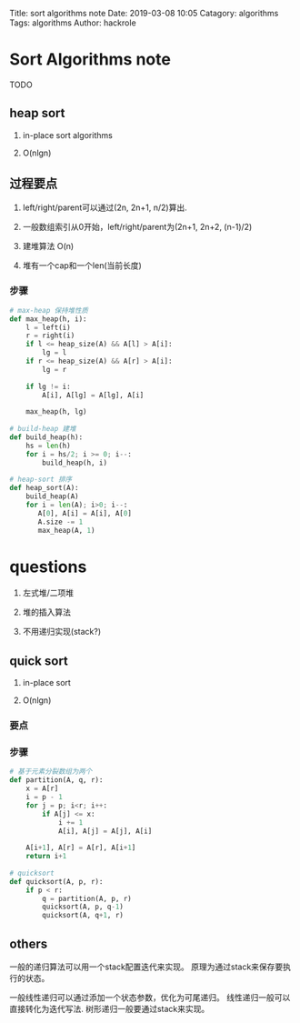 Title: sort algorithms note
Date: 2019-03-08 10:05
Catagory: algorithms
Tags: algorithms
Author: hackrole


# Sort Algorithms note

TODO 

## heap sort

1) in-place sort algorithms

2) O(nlgn)

## 过程要点

1) left/right/parent可以通过(2n, 2n+1, n/2)算出.

2) 一般数组索引从0开始，left/right/parent为(2n+1, 2n+2, (n-1)/2)

3) 建堆算法 O(n)

4) 堆有一个cap和一个len(当前长度)

### 步骤

```python
# max-heap 保持堆性质
def max_heap(h, i):
    l = left(i)
    r = right(i)
    if l <= heap_size(A) && A[l] > A[i]:
        lg = l
    if r <= heap_size(A) && A[r] > A[i]:
        lg = r
        
    if lg != i:
        A[i], A[lg] = A[lg], A[i]
        
    max_heap(h, lg)
    
# build-heap 建堆
def build_heap(h):
    hs = len(h)
    for i = hs/2; i >= 0; i--:
        build_heap(h, i)
    
# heap-sort 排序
def heap_sort(A):
    build_heap(A)
    for i = len(A); i>0; i--:
       A[0], A[i] = A[i], A[0]
       A.size -= 1
       max_heap(A, 1)
```

# questions

1) 左式堆/二项堆

2) 堆的插入算法

3) 不用递归实现(stack?)

## quick sort


1) in-place sort

2) O(nlgn)


### 要点


### 步骤

```python
# 基于元素分裂数组为两个
def partition(A, q, r):
    x = A[r]
    i = p - 1
    for j = p; i<r; i++:
        if A[j] <= x:
            i += 1
            A[i], A[j] = A[j], A[i]
            
    A[i+1], A[r] = A[r], A[i+1]
    return i+1
    
# quicksort
def quicksort(A, p, r):
    if p < r:
        q = partition(A, p, r)
        quicksort(A, p, q-1)
        quicksort(A, q+1, r)
```

## others

一般的递归算法可以用一个stack配置迭代来实现。
原理为通过stack来保存要执行的状态。

一般线性递归可以通过添加一个状态参数，优化为可尾递归。
线性递归一般可以直接转化为迭代写法.
树形递归一般要通过stack来实现。
